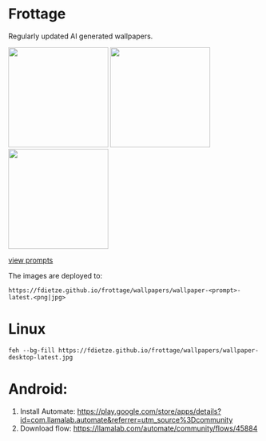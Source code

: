 # Frottage

Regularly updated AI generated wallpapers.

<div>
<img src="https://fdietze.github.io/frottage/wallpapers/wallpaper-desktop-latest.jpg" height="200" />
   <img src="https://fdietze.github.io/frottage/wallpapers/wallpaper-desktop-light-latest.jpg" height="200" />
<img src="https://fdietze.github.io/frottage/wallpapers/wallpaper-mobile-latest.jpg" height="200" />
</div>

[view prompts](/prompts)

The images are deployed to:

`https://fdietze.github.io/frottage/wallpapers/wallpaper-<prompt>-latest.<png|jpg>`

# Linux
```
feh --bg-fill https://fdietze.github.io/frottage/wallpapers/wallpaper-desktop-latest.jpg
```

# Android:

1. Install Automate:
   https://play.google.com/store/apps/details?id=com.llamalab.automate&referrer=utm_source%3Dcommunity
2. Download flow: https://llamalab.com/automate/community/flows/45884
